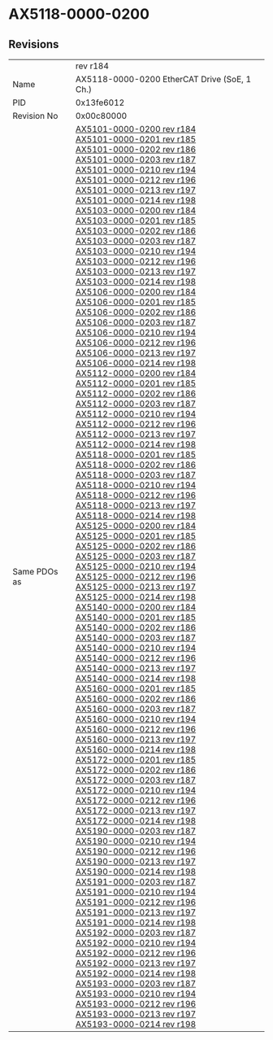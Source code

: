 # AX5118-0000-0200

## Revisions
<table>
<tr>
<td></td>
<td>rev r184</td>
</tr>
<tr>
<td>Name</td>
<td>AX5118-0000-0200 EtherCAT Drive (SoE, 1 Ch.)</td>
</tr>
<tr>
<td>PID</td>
<td>0x13fe6012</td>
</tr>
<tr>
<td>Revision No</td>
<td>0x00c80000</td>
</tr>
<tr>
<td>Same PDOs as</td>
<td><a href="AX5101-0000-0200.md">AX5101-0000-0200 rev r184</a><br/><a href="AX5101-0000-0201.md">AX5101-0000-0201 rev r185</a><br/><a href="AX5101-0000-0202.md">AX5101-0000-0202 rev r186</a><br/><a href="AX5101-0000-0203.md">AX5101-0000-0203 rev r187</a><br/><a href="AX5101-0000-0210.md">AX5101-0000-0210 rev r194</a><br/><a href="AX5101-0000-0212.md">AX5101-0000-0212 rev r196</a><br/><a href="AX5101-0000-0213.md">AX5101-0000-0213 rev r197</a><br/><a href="AX5101-0000-0214.md">AX5101-0000-0214 rev r198</a><br/><a href="AX5103-0000-0200.md">AX5103-0000-0200 rev r184</a><br/><a href="AX5103-0000-0201.md">AX5103-0000-0201 rev r185</a><br/><a href="AX5103-0000-0202.md">AX5103-0000-0202 rev r186</a><br/><a href="AX5103-0000-0203.md">AX5103-0000-0203 rev r187</a><br/><a href="AX5103-0000-0210.md">AX5103-0000-0210 rev r194</a><br/><a href="AX5103-0000-0212.md">AX5103-0000-0212 rev r196</a><br/><a href="AX5103-0000-0213.md">AX5103-0000-0213 rev r197</a><br/><a href="AX5103-0000-0214.md">AX5103-0000-0214 rev r198</a><br/><a href="AX5106-0000-0200.md">AX5106-0000-0200 rev r184</a><br/><a href="AX5106-0000-0201.md">AX5106-0000-0201 rev r185</a><br/><a href="AX5106-0000-0202.md">AX5106-0000-0202 rev r186</a><br/><a href="AX5106-0000-0203.md">AX5106-0000-0203 rev r187</a><br/><a href="AX5106-0000-0210.md">AX5106-0000-0210 rev r194</a><br/><a href="AX5106-0000-0212.md">AX5106-0000-0212 rev r196</a><br/><a href="AX5106-0000-0213.md">AX5106-0000-0213 rev r197</a><br/><a href="AX5106-0000-0214.md">AX5106-0000-0214 rev r198</a><br/><a href="AX5112-0000-0200.md">AX5112-0000-0200 rev r184</a><br/><a href="AX5112-0000-0201.md">AX5112-0000-0201 rev r185</a><br/><a href="AX5112-0000-0202.md">AX5112-0000-0202 rev r186</a><br/><a href="AX5112-0000-0203.md">AX5112-0000-0203 rev r187</a><br/><a href="AX5112-0000-0210.md">AX5112-0000-0210 rev r194</a><br/><a href="AX5112-0000-0212.md">AX5112-0000-0212 rev r196</a><br/><a href="AX5112-0000-0213.md">AX5112-0000-0213 rev r197</a><br/><a href="AX5112-0000-0214.md">AX5112-0000-0214 rev r198</a><br/><a href="AX5118-0000-0201.md">AX5118-0000-0201 rev r185</a><br/><a href="AX5118-0000-0202.md">AX5118-0000-0202 rev r186</a><br/><a href="AX5118-0000-0203.md">AX5118-0000-0203 rev r187</a><br/><a href="AX5118-0000-0210.md">AX5118-0000-0210 rev r194</a><br/><a href="AX5118-0000-0212.md">AX5118-0000-0212 rev r196</a><br/><a href="AX5118-0000-0213.md">AX5118-0000-0213 rev r197</a><br/><a href="AX5118-0000-0214.md">AX5118-0000-0214 rev r198</a><br/><a href="AX5125-0000-0200.md">AX5125-0000-0200 rev r184</a><br/><a href="AX5125-0000-0201.md">AX5125-0000-0201 rev r185</a><br/><a href="AX5125-0000-0202.md">AX5125-0000-0202 rev r186</a><br/><a href="AX5125-0000-0203.md">AX5125-0000-0203 rev r187</a><br/><a href="AX5125-0000-0210.md">AX5125-0000-0210 rev r194</a><br/><a href="AX5125-0000-0212.md">AX5125-0000-0212 rev r196</a><br/><a href="AX5125-0000-0213.md">AX5125-0000-0213 rev r197</a><br/><a href="AX5125-0000-0214.md">AX5125-0000-0214 rev r198</a><br/><a href="AX5140-0000-0200.md">AX5140-0000-0200 rev r184</a><br/><a href="AX5140-0000-0201.md">AX5140-0000-0201 rev r185</a><br/><a href="AX5140-0000-0202.md">AX5140-0000-0202 rev r186</a><br/><a href="AX5140-0000-0203.md">AX5140-0000-0203 rev r187</a><br/><a href="AX5140-0000-0210.md">AX5140-0000-0210 rev r194</a><br/><a href="AX5140-0000-0212.md">AX5140-0000-0212 rev r196</a><br/><a href="AX5140-0000-0213.md">AX5140-0000-0213 rev r197</a><br/><a href="AX5140-0000-0214.md">AX5140-0000-0214 rev r198</a><br/><a href="AX5160-0000-0201.md">AX5160-0000-0201 rev r185</a><br/><a href="AX5160-0000-0202.md">AX5160-0000-0202 rev r186</a><br/><a href="AX5160-0000-0203.md">AX5160-0000-0203 rev r187</a><br/><a href="AX5160-0000-0210.md">AX5160-0000-0210 rev r194</a><br/><a href="AX5160-0000-0212.md">AX5160-0000-0212 rev r196</a><br/><a href="AX5160-0000-0213.md">AX5160-0000-0213 rev r197</a><br/><a href="AX5160-0000-0214.md">AX5160-0000-0214 rev r198</a><br/><a href="AX5172-0000-0201.md">AX5172-0000-0201 rev r185</a><br/><a href="AX5172-0000-0202.md">AX5172-0000-0202 rev r186</a><br/><a href="AX5172-0000-0203.md">AX5172-0000-0203 rev r187</a><br/><a href="AX5172-0000-0210.md">AX5172-0000-0210 rev r194</a><br/><a href="AX5172-0000-0212.md">AX5172-0000-0212 rev r196</a><br/><a href="AX5172-0000-0213.md">AX5172-0000-0213 rev r197</a><br/><a href="AX5172-0000-0214.md">AX5172-0000-0214 rev r198</a><br/><a href="AX5190-0000-0203.md">AX5190-0000-0203 rev r187</a><br/><a href="AX5190-0000-0210.md">AX5190-0000-0210 rev r194</a><br/><a href="AX5190-0000-0212.md">AX5190-0000-0212 rev r196</a><br/><a href="AX5190-0000-0213.md">AX5190-0000-0213 rev r197</a><br/><a href="AX5190-0000-0214.md">AX5190-0000-0214 rev r198</a><br/><a href="AX5191-0000-0203.md">AX5191-0000-0203 rev r187</a><br/><a href="AX5191-0000-0210.md">AX5191-0000-0210 rev r194</a><br/><a href="AX5191-0000-0212.md">AX5191-0000-0212 rev r196</a><br/><a href="AX5191-0000-0213.md">AX5191-0000-0213 rev r197</a><br/><a href="AX5191-0000-0214.md">AX5191-0000-0214 rev r198</a><br/><a href="AX5192-0000-0203.md">AX5192-0000-0203 rev r187</a><br/><a href="AX5192-0000-0210.md">AX5192-0000-0210 rev r194</a><br/><a href="AX5192-0000-0212.md">AX5192-0000-0212 rev r196</a><br/><a href="AX5192-0000-0213.md">AX5192-0000-0213 rev r197</a><br/><a href="AX5192-0000-0214.md">AX5192-0000-0214 rev r198</a><br/><a href="AX5193-0000-0203.md">AX5193-0000-0203 rev r187</a><br/><a href="AX5193-0000-0210.md">AX5193-0000-0210 rev r194</a><br/><a href="AX5193-0000-0212.md">AX5193-0000-0212 rev r196</a><br/><a href="AX5193-0000-0213.md">AX5193-0000-0213 rev r197</a><br/><a href="AX5193-0000-0214.md">AX5193-0000-0214 rev r198</a></td>
</tr>
</table>
